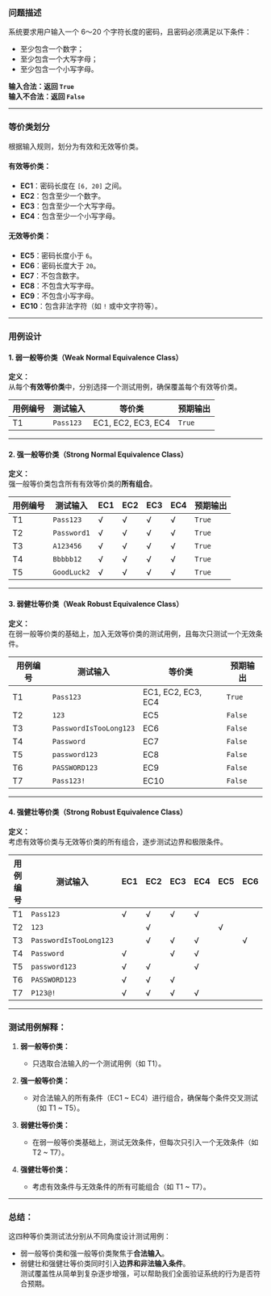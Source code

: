 ### **问题描述**  
系统要求用户输入一个 6～20 个字符长度的密码，且密码必须满足以下条件：  
- 至少包含一个数字；
- 至少包含一个大写字母；
- 至少包含一个小写字母。  

**输入合法：返回 `True`**  
**输入不合法：返回 `False`**

---

### **等价类划分**  
根据输入规则，划分为有效和无效等价类。

#### **有效等价类：**
- **EC1**：密码长度在 `[6, 20]` 之间。
- **EC2**：包含至少一个数字。
- **EC3**：包含至少一个大写字母。
- **EC4**：包含至少一个小写字母。

#### **无效等价类：**
- **EC5**：密码长度小于 `6`。
- **EC6**：密码长度大于 `20`。
- **EC7**：不包含数字。
- **EC8**：不包含大写字母。
- **EC9**：不包含小写字母。
- **EC10**：包含非法字符（如 `!` 或中文字符等）。

---

### **用例设计**

#### **1. 弱一般等价类（Weak Normal Equivalence Class）**
**定义：**  
从每个**有效等价类**中，分别选择一个测试用例，确保覆盖每个有效等价类。

| 用例编号 | 测试输入   | 等价类                      | 预期输出 |
|----------|------------|-----------------------------|----------|
| T1       | `Pass123`  | EC1, EC2, EC3, EC4         | `True`   |

---

#### **2. 强一般等价类（Strong Normal Equivalence Class）**
**定义：**  
强一般等价类包含所有有效等价类的**所有组合**。

| 用例编号 | 测试输入    | EC1  | EC2  | EC3  | EC4  | 预期输出 |
|----------|-------------|------|------|------|------|----------|
| T1       | `Pass123`   | √    | √    | √    | √    | `True`   |
| T2       | `Password1` | √    | √    | √    | √    | `True`   |
| T3       | `A123456`   | √    | √    | √    | √    | `True`   |
| T4       | `Bbbbb12`   | √    | √    | √    | √    | `True`   |
| T5       | `GoodLuck2` | √    | √    | √    | √    | `True`   |

---

#### **3. 弱健壮等价类（Weak Robust Equivalence Class）**
**定义：**  
在弱一般等价类的基础上，加入无效等价类的测试用例，且每次只测试一个无效条件。

| 用例编号 | 测试输入               | 等价类              | 预期输出 |
|----------|------------------------|---------------------|----------|
| T1       | `Pass123`             | EC1, EC2, EC3, EC4 | `True`   |
| T2       | `123`                 | EC5                 | `False`  |
| T3       | `PasswordIsTooLong123`| EC6                 | `False`  |
| T4       | `Password`            | EC7                 | `False`  |
| T5       | `password123`         | EC8                 | `False`  |
| T6       | `PASSWORD123`         | EC9                 | `False`  |
| T7       | `Pass123!`            | EC10                | `False`  |

---

#### **4. 强健壮等价类（Strong Robust Equivalence Class）**
**定义：**  
考虑有效等价类与无效等价类的所有组合，逐步测试边界和极限条件。

| 用例编号 | 测试输入               | EC1  | EC2  | EC3  | EC4  | EC5  | EC6  | EC7  | EC8  | EC9  | EC10 | 预期输出 |
|----------|------------------------|------|------|------|------|------|------|------|------|------|-------|----------|
| T1       | `Pass123`             | √    | √    | √    | √    |      |      |      |      |      |       | `True`   |
| T2       | `123`                 |      | √    |      |      | √    |      |      |      |      |       | `False`  |
| T3       | `PasswordIsTooLong123`|      | √    | √    | √    |      | √    |      |      |      |       | `False`  |
| T4       | `Password`            | √    |      | √    | √    |      |      | √    |      |      |       | `False`  |
| T5       | `password123`         | √    | √    |      | √    |      |      |      | √    |      |       | `False`  |
| T6       | `PASSWORD123`         | √    | √    | √    |      |      |      |      |      | √    |       | `False`  |
| T7       | `P123@!`              | √    | √    | √    | √    |      |      |      |      |      | √     | `False`  |

---

### **测试用例解释：**
1. **弱一般等价类：**  
   - 只选取合法输入的一个测试用例（如 T1）。

2. **强一般等价类：**  
   - 对合法输入的所有条件（EC1 ~ EC4）进行组合，确保每个条件交叉测试（如 T1 ~ T5）。

3. **弱健壮等价类：**  
   - 在弱一般等价类基础上，测试无效条件，但每次只引入一个无效条件（如 T2 ~ T7）。

4. **强健壮等价类：**  
   - 考虑有效条件与无效条件的所有可能组合（如 T1 ~ T7）。

---

### **总结：**
这四种等价类测试法分别从不同角度设计测试用例：
- 弱一般等价类和强一般等价类聚焦于**合法输入**。
- 弱健壮和强健壮等价类同时引入**边界和非法输入条件**。  
测试覆盖性从简单到复杂逐步增强，可以帮助我们全面验证系统的行为是否符合预期。